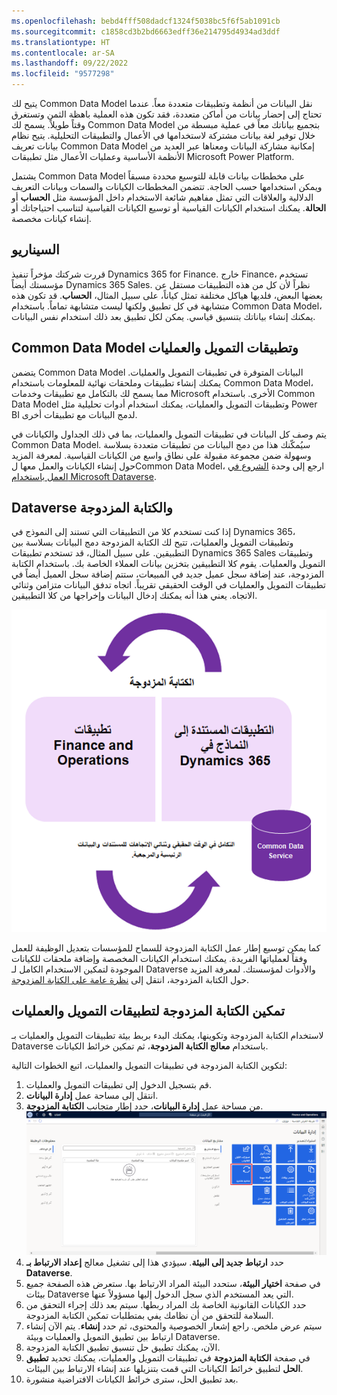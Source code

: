 ```yaml
---
ms.openlocfilehash: bebd4fff508dadcf1324f5038bc5f6f5ab1091cb
ms.sourcegitcommit: c1858cd3b2bd6663edff36e214795d4934ad3ddf
ms.translationtype: HT
ms.contentlocale: ar-SA
ms.lasthandoff: 09/22/2022
ms.locfileid: "9577298"
---
```

يتيح لك Common Data Model نقل البيانات من أنظمة وتطبيقات متعددة معاً. عندما تحتاج إلى إحضار بيانات من أماكن متعددة، فقد تكون هذه العملية باهظة الثمن وتستغرق وقتاً طويلاً. يسمح لك Common Data Model بتجميع بياناتك معاً في عملية مبسطة من خلال توفير لغة بيانات مشتركة لاستخدامها في الأعمال والتطبيقات التحليلية. يتيح نظام بيانات تعريف Common Data Model إمكانية مشاركة البيانات ومعناها عبر العديد من الأنظمة الأساسية وعمليات الأعمال مثل تطبيقات Microsoft Power Platform. 

يشتمل Common Data Model على مخططات بيانات قابلة للتوسيع محددة مسبقاً ويمكن استخدامها حسب الحاجة. تتضمن المخططات الكيانات والسمات وبيانات التعريف الدلالية والعلاقات التي تمثل مفاهيم شائعة الاستخدام داخل المؤسسة مثل **الحساب** أو **الحالة**. يمكنك استخدام الكيانات القياسية أو توسيع الكيانات القياسية لتناسب احتياجاتك أو إنشاء كيانات مخصصة. 

## <a name="scenario"></a>السيناريو
قررت شركتك مؤخراً تنفيذ Dynamics 365 for Finance. خارج Finance، تستخدم مؤسستك أيضاً Dynamics 365 Sales. نظراً لأن كل من هذه التطبيقات مستقل عن بعضها البعض، فلديها هياكل مختلفة تمثل كياناً، على سبيل المثال، **الحساب**. قد تكون هذه متشابهة في كل تطبيق ولكنها ليست متشابهة تماماً. باستخدام Common Data Model، يمكنك إنشاء بياناتك بتنسيق قياسي. يمكن لكل تطبيق بعد ذلك استخدام نفس البيانات. 

## <a name="the-common-data-model-and-finance-and-operations-apps"></a>Common Data Model وتطبيقات التمويل والعمليات
يتضمن Common Data Model البيانات المتوفرة في تطبيقات التمويل والعمليات. يمكنك إنشاء تطبيقات وملحقات نهائية للمعلومات باستخدام Common Data Model، مما يسمح لك بالتكامل مع تطبيقات وخدمات Microsoft الأخرى. باستخدام Common Data Model وتطبيقات التمويل والعمليات، يمكنك استخدام أدوات تحليلية مثل Power BI لدمج البيانات مع تطبيقات أخرى. 

يتم وصف كل البيانات في تطبيقات التمويل والعمليات، بما في ذلك الجداول والكيانات في Common Data Model. سيُمكّنك هذا من دمج البيانات من تطبيقات متعددة بسلاسة وسهولة ضمن مجموعة مقبولة على نطاق واسع من الكيانات القياسية. لمعرفة المزيد حول إنشاء الكيانات والعمل معها لCommon Data Model، ارجع إلى وحدة [الشروع في العمل باستخدام Microsoft Dataverse](/training/modules/get-started-with-powerapps-common-data-service/?azure-portal=true).

## <a name="dataverse-and-dual-write"></a>Dataverse والكتابة المزدوجة
إذا كنت تستخدم كلا من التطبيقات التي تستند إلى النموذج في Dynamics 365، وتطبيقات التمويل والعمليات، تتيح لك الكتابة المزدوجة دمج البيانات بسلاسة بين التطبيقين. على سبيل المثال، قد تستخدم تطبيقات Dynamics 365 Sales وتطبيقات التمويل والعمليات. يقوم كلا التطبيقين بتخزين بيانات العملاء الخاصة بك. باستخدام الكتابة المزدوجة، عند إضافة سجل عميل جديد في المبيعات، ستتم إضافة سجل العميل أيضاً في تطبيقات التمويل والعمليات في الوقت الحقيقي تقريباً. اتجاه تدفق البيانات متزامن وثنائي الاتجاه. يعني هذا أنه يمكنك إدخال البيانات وإخراجها من كلا التطبيقين. 

![رسم تخطيطي يوضح تدفق الكتابة المزدوجة للبيانات.](../media/common-data-service-dual-write.png) 


كما يمكن توسيع إطار عمل الكتابة المزدوجة للسماح للمؤسسات بتعديل الوظيفة للعمل وفقاً لعملياتها الفريدة. يمكنك استخدام الكيانات المخصصة وإضافة ملحقات للكيانات الموجودة لتمكين الاستخدام الكامل لـ Dataverse والأدوات لمؤسستك. لمعرفة المزيد حول الكتابة المزدوجة، انتقل إلى [نظرة عامة على الكتابة المزدوجة](/dynamics365/fin-ops-core/dev-itpro/data-entities/dual-write/dual-write-overview/?azure-portal=true).

## <a name="enable-dual-write-in-finance-and-operations-apps"></a>تمكين الكتابة المزدوجة لتطبيقات التمويل والعمليات
لاستخدام الكتابة المزدوجة وتكوينها، يمكنك البدء بربط بيئة تطبيقات التمويل والعمليات بـ Dataverse باستخدام **معالج الكتابة المزدوجة**، ثم تمكين خرائط الكيانات.  

لتكوين الكتابة المزدوجة في تطبيقات التمويل والعمليات، اتبع الخطوات التالية:

1.  قم بتسجيل الدخول إلى تطبيقات التمويل والعمليات.
2.  انتقل إلى مساحة عمل **إدارة البيانات**. 
3.  من مساحة عمل **إدارة البيانات**، حدد إطار متجانب **الكتابة المزدوجة**. 
    [![لقطة شاشة لإطار متجانب الكتابة المزدوجة في صفحة إدارة البيانات.](../media/dual-write-tile-ss.png)](../media/dual-write-tile-ss.png#lightbox)
4.  حدد **ارتباط جديد إلى البيئة**. سيؤدي هذا إلى تشغيل معالج **إعداد الارتباط بـ Dataverse**. 
5.  في صفحة **اختيار البيئة**، ستحدد البيئة المراد الارتباط بها. ستعرض هذه الصفحة جميع بيئات Dataverse التي يعد المستخدم الذي سجل الدخول إليها مسؤولاً عنها. 
6.  حدد الكيانات القانونية الخاصة بك المراد ربطها. سيتم بعد ذلك إجراء التحقق من السلامة للتحقق من أن نظامك يفي بمتطلبات تمكين الكتابة المزدوجة. 
8.  سيتم عرض ملخص. راجع إشعار الخصوصية والمحتوى، ثم حدد **إنشاء**. يتم الآن إنشاء ارتباط بين تطبيق التمويل والعمليات وبيئة Dataverse. 
10. الآن، يمكنك تطبيق حل تنسيق تطبيق الكتابة المزدوجة. 
11. في صفحة **الكتابة المزدوجة** في تطبيقات التمويل والعمليات، يمكنك تحديد **تطبيق الحل** لتطبيق خرائط الكيانات التي قمت بتنزيلها عند إنشاء الارتباط بين البيئات. 
12. بعد تطبيق الحل، سترى خرائط الكيانات الافتراضية منشورة. 
